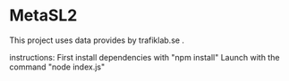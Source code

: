 # MetaSL2
This project uses data provides by trafiklab.se .

instructions:
First install dependencies with "npm install"
Launch with the command "node index.js"
